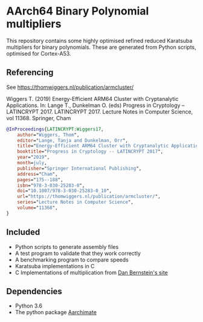# AArch64 Binary Polynomial multipliers

This repository contains some highly optimised refined reduced Karatsuba multipliers for binary polynomials.
These are generated from Python scripts, optimised for Cortex-A53.

## Referencing

See https://thomwiggers.nl/publication/armcluster/

Wiggers T. (2019) Energy-Efficient ARM64 Cluster with Cryptanalytic Applications. In: Lange T., Dunkelman O. (eds) Progress in Cryptology – LATINCRYPT 2017. LATINCRYPT 2017. Lecture Notes in Computer Science, vol 11368. Springer, Cham

```bibtex
@InProceedings{LATINCRYPT:Wiggers17,
    author="Wiggers, Thom",
    editor="Lange, Tanja and Dunkelman, Orr",
    title="Energy-Efficient ARM64 Cluster with Cryptanalytic Applications",
    booktitle="Progress in Cryptology -- LATINCRYPT 2017",
    year="2019",
    month=july,
    publisher="Springer International Publishing",
    address="Cham",
    pages="175--188",
    isbn="978-3-030-25283-0",
    doi="10.1007/978-3-030-25283-0_10",
    url="https://thomwiggers.nl/publication/armcluster/",
    series="Lecture Notes in Computer Science",
    volume="11368",
}
```

## Included

* Python scripts to generate assembly files
* A test program to validate that they work correctly
* A benchmarking program to compare speeds
* Karatsuba implementations in C
* C Implementations of multiplication from [Dan Bernstein's site](djbmult)

## Dependencies

* Python 3.6
* The python package [Aarchimate]

[Aarchimate]: https://github.com/thomwiggers/aarchimate
[djbmult]: https://binary.cr.yp.to/m.html
